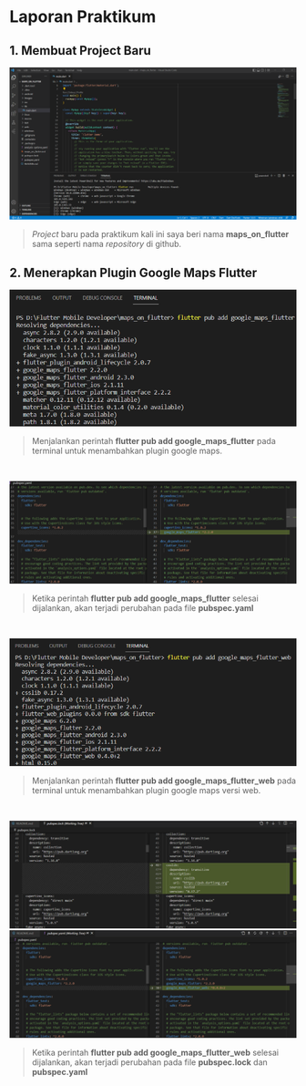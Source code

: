 # Laporan Praktikum

## 1. Membuat Project Baru
![sreenshot](images/project_baru_maps.png)
> _Project_ baru pada praktikum kali ini saya beri nama **maps_on_flutter** sama seperti nama _repository_ di github.

## 2. Menerapkan Plugin Google Maps Flutter 
![sreenshot](images/flutter_pub.png)
> Menjalankan perintah **flutter pub add google_maps_flutter** pada terminal untuk menambahkan plugin google maps.
<br>

![sreenshot](images/perubahan_pubspec.yaml.png)
> Ketika perintah **flutter pub add google_maps_flutter** selesai dijalankan, akan terjadi perubahan pada file **pubspec.yaml**
<br>

![sreenshot](images/flutter_pub_web.png)
> Menjalankan perintah **flutter pub add google_maps_flutter_web** pada terminal untuk menambahkan plugin google maps versi web.
<br>

![sreenshot](images/perubahan_pubspec.lock.png)
![sreenshot](images/perubahan_pubspec.yaml_2.png)
> Ketika perintah **flutter pub add google_maps_flutter_web** selesai dijalankan, akan terjadi perubahan pada file **pubspec.lock** dan **pubspec.yaml**
<br>